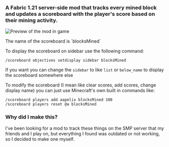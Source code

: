 ### A Fabric 1.21 server-side mod that tracks every mined block and updates a scoreboard with the player's score based on their mining activity.

![Preview of the mod in game](https://cdn.modrinth.com/data/cached_images/bebcb15641e9386ea4fe7cd20f8de0985fe3a719.png)

The name of the scoreboard is ´blocksMined´

To display the scoreboard on sidebar use the following command:
```
/scoreboard objectives setdisplay sidebar blocksMined
```

If you want you can change the `sidebar` to like `list` or `below_name` to display the scoreboard somewhere else

To modify the scoreboard (I mean like clear scores, add scores, change display name) you can just use Minecraft's own built in commands like:


```
/scoreboard players add aapelix blocksMined 100
/scoreboard players reset @a blocksMined
```

### Why did I make this?

I've been looking for a mod to track these things on the SMP server that my friends and I play on, but everything I found was outdated or not working, so I decided to make one myself.
